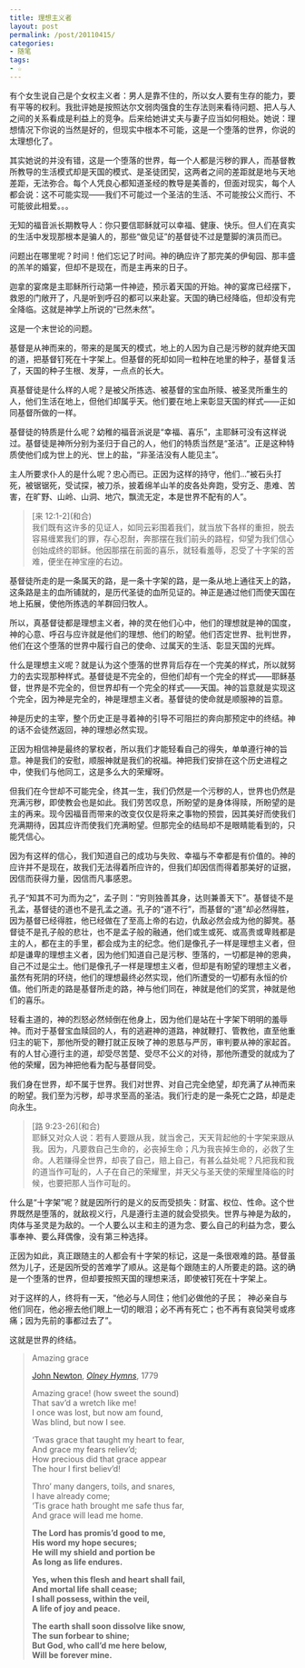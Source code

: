 ```yaml
---
title: 理想主义者
layout: post
permalink: /post/20110415/
categories:
- 随笔
tags:
- ☆
---
```


有个女生说自己是个女权主义者：男人是靠不住的，所以女人要有生存的能力，要有平等的权利。我批评她是按照达尔文弱肉强食的生存法则来看待问题、把人与人之间的关系看成是利益上的竞争。后来给她讲丈夫与妻子应当如何相处。她说：理想情况下你说的当然是好的，但现实中根本不可能，这是一个堕落的世界，你说的太理想化了。 

其实她说的并没有错，这是一个堕落的世界，每一个人都是污秽的罪人，而基督教所教导的生活模式却是天国的模式、是圣徒团契，这两者之间的差距就是地与天地差距，无法弥合。每个人凭良心都知道圣经的教导是美善的，但面对现实，每个人都会说：这不可能实现——我们不可能过一个圣洁的生活、不可能按公义而行、不可能彼此相爱。。。

无知的福音派长期教导人：你只要信耶稣就可以幸福、健康、快乐。但人们在真实的生活中发现那根本是骗人的，那些“做见证”的基督徒不过是蹩脚的演员而已。

问题出在哪里呢？时间！他们忘记了时间。神的确应许了那完美的伊甸园、那丰盛的羔羊的婚宴，但却不是现在，而是主再来的日子。

迦拿的宴席是主耶稣所行动第一件神迹，预示着天国的开始。神的宴席已经摆下，救恩的门敞开了，凡是听到呼召的都可以来赴宴。天国的确已经降临，但却没有完全降临。这就是神学上所说的“已然未然”。

这是一个末世论的问题。

基督是从神而来的，带来的是属天的模式，地上的人因为自己是污秽的就弃绝天国的道，把基督钉死在十字架上。但基督的死却如同一粒种在地里的种子，基督复活了，天国的种子生根、发芽，一点点的长大。

真基督徒是什么样的人呢？是被父所拣选、被基督的宝血所赎、被圣灵所重生的人，他们生活在地上，但他们却属乎天。他们要在地上来彰显天国的样式——正如同基督所做的一样。

基督徒的特质是什么呢？幼稚的福音派说是“幸福、喜乐”，主耶稣可没有这样说过。基督徒是神所分别为圣归于自己的人，他们的特质当然是“圣洁”。正是这种特质使他们成为世上的光、世上的盐，“非圣洁没有人能见主”。

主人所要求仆人的是什么呢？忠心而已。正因为这样的持守，他们…”被石头打死，被锯锯死，受试探，被刀杀，披着绵羊山羊的皮各处奔跑，受穷乏、患难、苦害，在旷野、山岭、山洞、地穴，飘流无定，本是世界不配有的人”。

> \[来 12:1-2\](和合)   
> 我们既有这许多的见证人，如同云彩围着我们，就当放下各样的重担，脱去容易缠累我们的罪，存心忍耐，奔那摆在我们前头的路程，仰望为我们信心创始成终的耶稣。他因那摆在前面的喜乐，就轻看羞辱，忍受了十字架的苦难，便坐在神宝座的右边。

基督徒所走的是一条属天的路，是一条十字架的路，是一条从地上通往天上的路，这条路是主的血所铺就的，是历代圣徒的血所见证的。神正是通过他们而使天国在地上拓展，使他所拣选的羊群回归牧人。

所以，真基督徒都是理想主义者，神的灵在他们心中，他们的理想就是神的国度，神的心意、呼召与应许就是他们的理想、他们的盼望。他们否定世界、批判世界，他们在这个堕落的世界中履行自己的使命、过属天的生活、彰显天国的光辉。

什么是理想主义呢？就是认为这个堕落的世界背后存在一个完美的样式，所以就努力的去实现那种样式。基督徒是不完全的，但他们却有一个完全的样式——耶稣基督，世界是不完全的，但世界却有一个完全的样式——天国。神的旨意就是实现这个完全，因为神是完全的，神是理想主义者。基督徒的使命就是顺服神的旨意。

神是历史的主宰，整个历史正是寻着神的引导不可阻拦的奔向那预定中的终结。神的话不会徒然返回，神的理想必然实现。

正因为相信神是最终的掌权者，所以我们才能轻看自己的得失，单单遵行神的旨意。神是我们的安慰，顺服神就是我们的祝福。神把我们安排在这个历史进程之中，使我们与他同工，这是多么大的荣耀呀。

但我们在今世却不可能完全，终其一生，我们仍然是一个污秽的人，世界也仍然是充满污秽，即使教会也是如此。我们劳苦叹息，所盼望的是身体得赎，所盼望的是主的再来。现今因福音而带来的改变仅仅是将来之事物的预尝，因其美好而使我们充满期待，因其应许而使我们充满盼望。但那完全的结局却不是眼睛能看到的，只能凭信心。

因为有这样的信心，我们知道自己的成功与失败、幸福与不幸都是有价值的。神的应许并不是现在，故我们无法得着所应许的，但我们却因信而得着那美好的证据，因信而获得力量，因信而凡事感恩。

孔子“知其不可为而为之”，孟子则：“穷则独善其身，达则兼善天下”。基督徒不是孔孟，基督徒的道也不是孔孟之道。孔子的“道不行”，而基督的“道”却必然得胜，因为基督已经得胜，他已经做在了至高上帝的右边，仇敌必然会成为他的脚凳。基督徒不是孔子般的悲壮，也不是孟子般的融通，他们或生或死、或高贵或卑贱都是主的人，都在主的手里，都会成为主的纪念。他们是像孔子一样是理想主义者，但却是谦卑的理想主义者，因为他们知道自己是污秽、堕落的，一切都是神的恩典，自己不过是尘土。他们是像孔子一样是理想主义者，但却是有盼望的理想主义者，虽然有死阴的环绕，他们的理想最终必然实现，他们所遭受的一切都有永恒的价值。他们所走的路是基督所走的路，神与他们同在，神就是他们的奖赏，神就是他们的喜乐。

轻看主道的，神的烈怒必然倾倒在他身上，因为他们是站在十字架下明明的羞辱神。而对于基督宝血赎回的人，有的逃避神的道路，神就鞭打、管教他，直至他重归主的轭下，那他所受的鞭打就正反映了神的恩慈与严厉，审判要从神的家起首。有的人甘心遵行主的道，却受尽苦楚、受尽不公义的对待，那他所遭受的就成为了他的荣耀，因为神把他看为配与基督同受。

我们身在世界，却不属于世界。我们对世界、对自己完全绝望，却充满了从神而来的盼望。我们至为污秽，却寻求至高的圣洁。我们行走的是一条死亡之路，却是走向永生。

> \[路 9:23-26\](和合)   
> 耶稣又对众人说：若有人要跟从我，就当舍己，天天背起他的十字架来跟从我。因为，凡要救自己生命的，必丧掉生命；凡为我丧掉生命的，必救了生命。人若赚得全世界，却丧了自己，赔上自己，有甚么益处呢？凡把我和我的道当作可耻的，人子在自己的荣耀里，并天父与圣天使的荣耀里降临的时候，也要把那人当作可耻的。

什么是“十字架”呢？就是因所行的是义的反而受损失：财富、权位、性命。这个世界既然是堕落的，就敌视义行，凡是遵行主道的就会受损失。世界与神是为敌的，肉体与圣灵是为敌的。一个人要么以主和主的道为念、要么自己的利益为念，要么事奉神、要么拜偶像，没有第三种选择。

正因为如此，真正跟随主的人都会有十字架的标记，这是一条很艰难的路。基督虽然为儿子，还是因所受的苦难学了顺从。这是每个跟随主的人所要走的路。这的确是一个堕落的世界，但却要按照天国的理想来活，即使被钉死在十字架上。

对于这样的人，终将有一天，“他必与人同住；他们必做他的子民；  神必亲自与他们同在，他必擦去他们眼上一切的眼泪；必不再有死亡；也不再有哀恸哭号或疼痛；因为先前的事都过去了”。

这就是世界的终结。

> Amazing grace 
> 
> [John Newton][1], *[Olney Hymns][2]*, 1779 
> 
> Amazing grace! (how sweet the sound)   
> That sav’d a wretch like me!   
> I once was lost, but now am found,   
> Was blind, but now I see.
> 
> ‘Twas grace that taught my heart to fear,   
> And grace my fears reliev’d;   
> How precious did that grace appear   
> The hour I first believ’d!
> 
> Thro’ many dangers, toils, and snares,   
> I have already come;   
> ‘Tis grace hath brought me safe thus far,   
> And grace will lead me home.
> 
> **The Lord has promis’d good to me,   
> His word my hope secures;   
> He will my shield and portion be   
> As long as life endures.**
> 
> **Yes, when this flesh and heart shall fail,   
> And mortal life shall cease;   
> I shall possess, within the veil,   
> A life of joy and peace.**
> 
> **The earth shall soon dissolve like snow,   
> The sun forbear to shine;   
> But God, who call’d me here below,   
> Will be forever mine.**

 [1]: http://en.wikipedia.org/wiki/John_Newton
 [2]: http://en.wikipedia.org/wiki/Olney_Hymns
